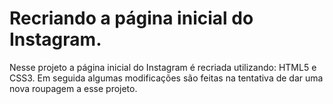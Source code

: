 ﻿# Recriando a página inicial do Instagram.

Nesse projeto a página inicial do Instagram é recriada utilizando: HTML5 e CSS3. Em seguida algumas modificações são feitas na tentativa de dar uma nova roupagem a esse projeto.

  





